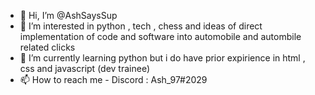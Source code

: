 - 👋 Hi, I’m @AshSaysSup
- 👀 I’m interested in python , tech , chess and ideas of direct implementation of code and software into automobile and autombile related clicks
- 🌱 I’m currently learning python but i do have prior expirience in html , css and javascript (dev trainee)
- 📫 How to reach me -
   Discord : Ash_97#2029
